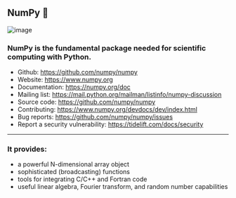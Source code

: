 ## NumPy 📏

![image](https://user-images.githubusercontent.com/77952321/147807105-7a93e9c1-f0fb-4099-8818-b498e7dc429d.png)
### NumPy is the fundamental package needed for scientific computing with Python.

* Github: https://github.com/numpy/numpy
* Website: https://www.numpy.org
* Documentation: https://numpy.org/doc
* Mailing list: https://mail.python.org/mailman/listinfo/numpy-discussion
* Source code: https://github.com/numpy/numpy
* Contributing: https://www.numpy.org/devdocs/dev/index.html
* Bug reports: https://github.com/numpy/numpy/issues
* Report a security vulnerability: https://tidelift.com/docs/security

---
### It provides:

* a powerful N-dimensional array object
* sophisticated (broadcasting) functions
* tools for integrating C/C++ and Fortran code
* useful linear algebra, Fourier transform, and random number capabilities


